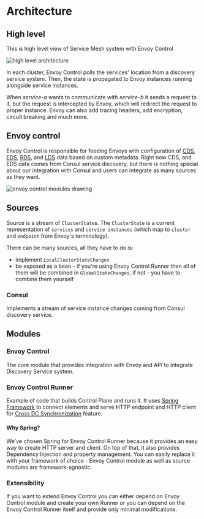 # Architecture

## High level

This is high level view of Service Mesh system with Envoy Control

![high level architecture](assets/images/high_level_architecture.png)

In each cluster, Envoy Control polls the services' location from a discovery service system. Then, the state
is propagated to Envoy instances running alongside service instances.

When _service-a_ wants to communicate with _service-b_ it sends a request to it, but the request is intercepted
by Envoy, which will redirect the request to proper instance. Envoy can also add tracing headers, add encryption,
circuit breaking and much more.

## Envoy control

Envoy Control is responsible for feeding Envoys with configuration of 
[CDS](https://www.envoyproxy.io/docs/envoy/latest/intro/arch_overview/operations/dynamic_configuration#cds),
[EDS](https://www.envoyproxy.io/docs/envoy/latest/intro/arch_overview/operations/dynamic_configuration#eds),
[RDS](https://www.envoyproxy.io/docs/envoy/latest/intro/arch_overview/operations/dynamic_configuration#rds),
and [LDS](https://www.envoyproxy.io/docs/envoy/latest/intro/arch_overview/operations/dynamic_configuration#lds)
data based on custom metadata.
Right now CDS, and EDS data comes from Consul service discovery,
but there is nothing special about our integration with Consul and users can integrate as many sources as they want.

![envoy control modules drawing](assets/images/envoy-control-modules-drawing.png)

## Sources

Source is a stream of `ClusterState`s. The `ClusterState` is a current representation of `services` and `service instances`
(which map to `cluster` and `endpoint` from Envoy's terminology). 

There can be many sources, all they have to do is:

* implement `LocalClusterStateChanges`
* be exposed as a bean - if you're using Envoy Control Runner then all of them will be combined in
`GlobalStateChanges`, if not - you have to combine them yourself

### Consul
Implements a stream of service instance changes coming from Consul discovery service.

## Modules

### Envoy Control
The core module that provides integration with Envoy and API to integrate Discovery Service system.

### Envoy Control Runner
Example of code that builds Control Plane and runs it. It uses [Spring Framework](https://spring.io/) to connect
elements and serve HTTP endpoint and HTTP client for [Cross DC Synchronization](features/multi_dc_support.md) feature.

#### Why Spring?
We've chosen Spring for Envoy Control Runner because it provides an easy way to create HTTP server and client.
On top of that, it also provides Dependency Injection and property management.
You can easily replace it with your framework of choice - Envoy Control module as well as source modules are framework-agnostic.

### Extensibility
If you want to extend Envoy Control you can either depend on Envoy Control module and create your own Runner or you can
depend on the Envoy Control Runner itself and provide only minimal modifications.

